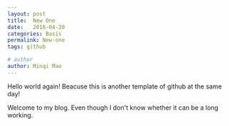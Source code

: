 ```yaml
---
layout: post
title:  New One
date:   2016-04-20
categories: Basis
permalink: New-one
tags: github

# author
author: Minqi Mao
---
```

Hello world again! Beacuse this is another template of github at the same day!

Welcome to my blog. Even though I don't know whether it can be a long working.